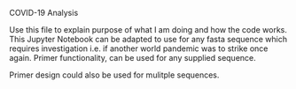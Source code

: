 COVID-19 Analysis 

Use this file to explain purpose of what I am doing and how the code works.
This Jupyter Notebook can be adapted to use for any fasta sequence which requires investigation i.e. if another world pandemic was to strike once again. 
Primer functionality, can be used for any supplied sequence.

Primer design could also be used for mulitple sequences.